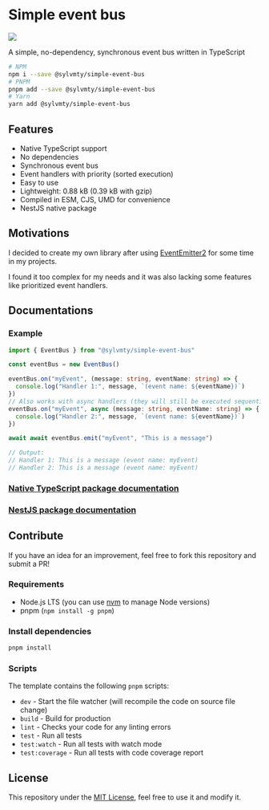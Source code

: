 # Simple event bus
![](https://github.com/SylvainMarty/simple-event-bus/workflows/CI/badge.svg)

A simple, no-dependency, synchronous event bus written in TypeScript

```bash
# NPM
npm i --save @sylvmty/simple-event-bus
# PNPM
pnpm add --save @sylvmty/simple-event-bus
# Yarn
yarn add @sylvmty/simple-event-bus
```

## Features

* Native TypeScript support
* No dependencies
* Synchronous event bus
* Event handlers with priority (sorted execution)
* Easy to use
* Lightweight: 0.88 kB (0.39 kB with gzip)
* Compiled in ESM, CJS, UMD for convenience
* NestJS native package

## Motivations

I decided to create my own library after using [EventEmitter2](https://github.com/EventEmitter2/EventEmitter2) for some time in my projects.

I found it too complex for my needs and it was also lacking some features like prioritized event handlers.

## Documentations

### Example
```ts
import { EventBus } from "@sylvmty/simple-event-bus"

const eventBus = new EventBus()

eventBus.on("myEvent", (message: string, eventName: string) => {
  console.log("Handler 1:", message, `(event name: ${eventName})`)
})
// Also works with async handlers (they will still be executed sequentially)
eventBus.on("myEvent", async (message: string, eventName: string) => {
  console.log("Handler 2:", message, `(event name: ${eventName})`)
})

await await eventBus.emit("myEvent", "This is a message")

// Output:
// Handler 1: This is a message (event name: myEvent)
// Handler 2: This is a message (event name: myEvent)
```

### [Native TypeScript package documentation](https://github.com/SylvainMarty/simple-event-bus/tree/main/packages/simple-event-bus)

### [NestJS package documentation](https://github.com/SylvainMarty/simple-event-bus/tree/main/packages/simple-event-bus)

## Contribute

If you have an idea for an improvement, feel free to fork this repository and submit a PR!

### Requirements

* Node.js LTS (you can use [nvm](https://github.com/nvm-sh/nvm) to manage Node versions)
* pnpm (`npm install -g pnpm`)

### Install dependencies

```bash
pnpm install
```

### Scripts

The template contains the following `pnpm` scripts:

* `dev` - Start the file watcher (will recompile the code on source file change)
* `build` - Build for production
* `lint` - Checks your code for any linting errors
* `test` - Run all tests
* `test:watch` - Run all tests with watch mode
* `test:coverage` - Run all tests with code coverage report

## License

This repository under the [MIT License](LICENSE), feel free to use it and modify it.
